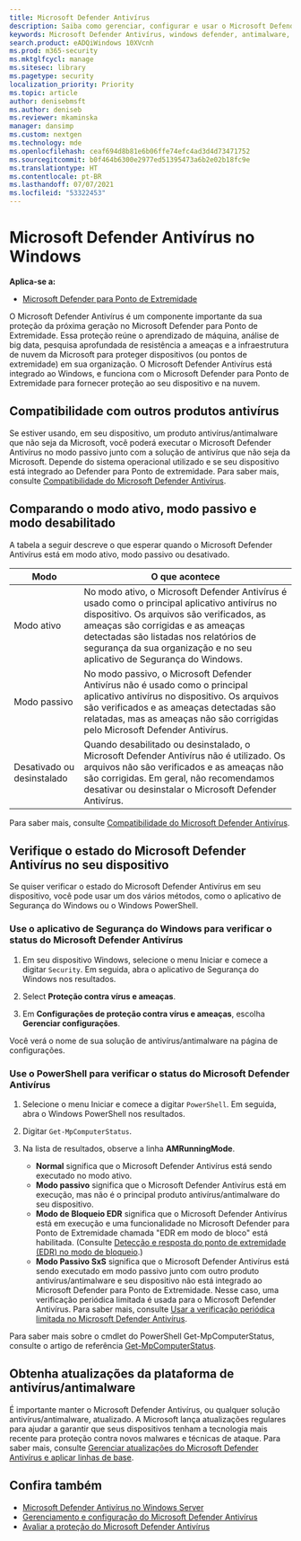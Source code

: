 ```yaml
---
title: Microsoft Defender Antivírus
description: Saiba como gerenciar, configurar e usar o Microsoft Defender Antivírus, a proteção antimalware e antivírus integrada.
keywords: Microsoft Defender Antivírus, windows defender, antimalware, scep, system center endpoint protection, system center configuration manager, vírus, malware, ameaça, detecção, proteção, segurança
search.product: eADQiWindows 10XVcnh
ms.prod: m365-security
ms.mktglfcycl: manage
ms.sitesec: library
ms.pagetype: security
localization_priority: Priority
ms.topic: article
author: denisebmsft
ms.author: deniseb
ms.reviewer: mkaminska
manager: dansimp
ms.custom: nextgen
ms.technology: mde
ms.openlocfilehash: ceaf694d8b81e6b06ffe74efc4ad3d4d73471752
ms.sourcegitcommit: b0f464b6300e2977ed51395473a6b2e02b18fc9e
ms.translationtype: HT
ms.contentlocale: pt-BR
ms.lasthandoff: 07/07/2021
ms.locfileid: "53322453"
---
```

# <a name="microsoft-defender-antivirus-in-windows"></a>Microsoft Defender Antivírus no Windows

**Aplica-se a:**

- [Microsoft Defender para Ponto de Extremidade](/microsoft-365/security/defender-endpoint/)

O Microsoft Defender Antivírus é um componente importante da sua proteção da próxima geração no Microsoft Defender para Ponto de Extremidade. Essa proteção reúne o aprendizado de máquina, análise de big data, pesquisa aprofundada de resistência a ameaças e a infraestrutura de nuvem da Microsoft para proteger dispositivos (ou pontos de extremidade) em sua organização. O Microsoft Defender Antivírus está integrado ao Windows, e funciona com o Microsoft Defender para Ponto de Extremidade para fornecer proteção ao seu dispositivo e na nuvem. 

## <a name="compatibility-with-other-antivirus-products"></a>Compatibilidade com outros produtos antivírus

Se estiver usando, em seu dispositivo, um produto antivírus/antimalware que não seja da Microsoft, você poderá executar o Microsoft Defender Antivírus no modo passivo junto com a solução de antivírus que não seja da Microsoft. Depende do sistema operacional utilizado e se seu dispositivo está integrado ao Defender para Ponto de extremidade. Para saber mais, consulte [Compatibilidade do Microsoft Defender Antivírus](microsoft-defender-antivirus-compatibility.md).

## <a name="comparing-active-mode-passive-mode-and-disabled-mode"></a>Comparando o modo ativo, modo passivo e modo desabilitado

A tabela a seguir descreve o que esperar quando o Microsoft Defender Antivírus está em modo ativo, modo passivo ou desativado.

| Modo  | O que acontece  |
|---------|---------|
| Modo ativo | No modo ativo, o Microsoft Defender Antivírus é usado como o principal aplicativo antivírus no dispositivo. Os arquivos são verificados, as ameaças são corrigidas e as ameaças detectadas são listadas nos relatórios de segurança da sua organização e no seu aplicativo de Segurança do Windows. |
| Modo passivo | No modo passivo, o Microsoft Defender Antivírus não é usado como o principal aplicativo antivírus no dispositivo. Os arquivos são verificados e as ameaças detectadas são relatadas, mas as ameaças não são corrigidas pelo Microsoft Defender Antivírus.   |
| Desativado ou desinstalado  | Quando desabilitado ou desinstalado, o Microsoft Defender Antivírus não é utilizado. Os arquivos não são verificados e as ameaças não são corrigidas. Em geral, não recomendamos desativar ou desinstalar o Microsoft Defender Antivírus.  |

Para saber mais, consulte [Compatibilidade do Microsoft Defender Antivírus](microsoft-defender-antivirus-compatibility.md).

## <a name="check-the-state-of-microsoft-defender-antivirus-on-your-device"></a>Verifique o estado do Microsoft Defender Antivírus no seu dispositivo

Se quiser verificar o estado do Microsoft Defender Antivírus em seu dispositivo, você pode usar um dos vários métodos, como o aplicativo de Segurança do Windows ou o Windows PowerShell.

### <a name="use-the-windows-security-app-to-check-status-of-microsoft-defender-antivirus"></a>Use o aplicativo de Segurança do Windows para verificar o status do Microsoft Defender Antivírus

1. Em seu dispositivo Windows, selecione o menu Iniciar e comece a digitar `Security`. Em seguida, abra o aplicativo de Segurança do Windows nos resultados.

2. Select **Proteção contra vírus e ameaças**.

3. Em **Configurações de proteção contra vírus e ameaças**, escolha **Gerenciar configurações**.

Você verá o nome de sua solução de antivírus/antimalware na página de configurações.

### <a name="use-powershell-to-check-status-of-microsoft-defender-antivirus"></a>Use o PowerShell para verificar o status do Microsoft Defender Antivírus

1. Selecione o menu Iniciar e comece a digitar `PowerShell`. Em seguida, abra o Windows PowerShell nos resultados.

2. Digitar `Get-MpComputerStatus`.

3. Na lista de resultados, observe a linha **AMRunningMode**.

   - **Normal** significa que o Microsoft Defender Antivírus está sendo executado no modo ativo.
   - **Modo passivo** significa que o Microsoft Defender Antivírus está em execução, mas não é o principal produto antivírus/antimalware do seu dispositivo.
   - **Modo de Bloqueio EDR** significa que o Microsoft Defender Antivírus está em execução e uma funcionalidade no Microsoft Defender para Ponto de Extremidade chamada "EDR em modo de bloco" está habilitada. (Consulte [Detecção e resposta do ponto de extremidade (EDR) no modo de bloqueio](edr-in-block-mode.md).)
   - **Modo Passivo SxS** significa que o Microsoft Defender Antivírus está sendo executado em modo passivo junto com outro produto antivírus/antimalware e seu dispositivo não está integrado ao Microsoft Defender para Ponto de Extremidade. Nesse caso, uma verificação periódica limitada é usada para o Microsoft Defender Antivírus. Para saber mais, consulte [Usar a verificação periódica limitada no Microsoft Defender Antivírus](limited-periodic-scanning-microsoft-defender-antivirus.md).

Para saber mais sobre o cmdlet do PowerShell Get-MpComputerStatus, consulte o artigo de referência [Get-MpComputerStatus](/powershell/module/defender/get-mpcomputerstatus).

## <a name="get-your-antivirusantimalware-platform-updates"></a>Obtenha atualizações da plataforma de antivírus/antimalware

É importante manter o Microsoft Defender Antivírus, ou qualquer solução antivírus/antimalware, atualizado. A Microsoft lança atualizações regulares para ajudar a garantir que seus dispositivos tenham a tecnologia mais recente para proteção contra novos malwares e técnicas de ataque. Para saber mais, consulte [Gerenciar atualizações do Microsoft Defender Antivírus e aplicar linhas de base](manage-updates-baselines-microsoft-defender-antivirus.md). 

## <a name="see-also"></a>Confira também

- [Microsoft Defender Antivírus no Windows Server](microsoft-defender-antivirus-on-windows-server.md)
- [Gerenciamento e configuração do Microsoft Defender Antivírus](configuration-management-reference-microsoft-defender-antivirus.md)
- [Avaliar a proteção do Microsoft Defender Antivírus](evaluate-microsoft-defender-antivirus.md)
